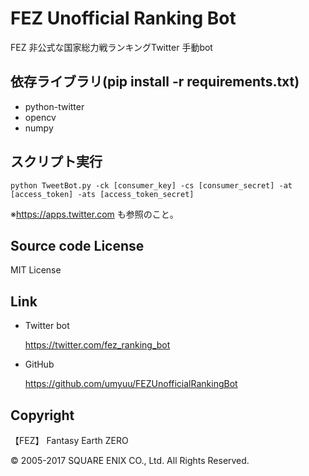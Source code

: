 # FEZ Unofficial Ranking Bot
FEZ 非公式な国家総力戦ランキングTwitter 手動bot

## 依存ライブラリ(pip install -r requirements.txt)
- python-twitter
- opencv
- numpy

## スクリプト実行
`python TweetBot.py -ck [consumer_key] -cs [consumer_secret] -at [access_token] -ats [access_token_secret]`

※https://apps.twitter.com も参照のこと。
## Source code License
MIT License

## Link
- Twitter bot

    https://twitter.com/fez_ranking_bot 

- GitHub

    https://github.com/umyuu/FEZUnofficialRankingBot

## Copyright
【FEZ】 Fantasy Earth ZERO

© 2005-2017 SQUARE ENIX CO., Ltd. All Rights Reserved.